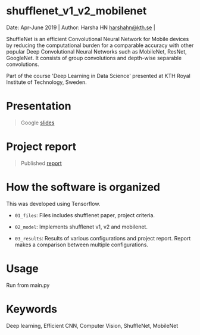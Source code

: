 # shufflenet_v1_v2_mobilenet
Date: Apr-June 2019 | Author: Harsha HN harshahn@kth.se | 

ShuffleNet is an efficient Convolutional Neural Network for Mobile devices by reducing the computational burden for a comparable accuracy with other popular Deep Convolutional Neural Networks such as MobileNet, ResNet, GoogleNet. It consists of group convolutions and depth-wise separable convolutions.

Part of the course 'Deep Learning in Data Science' presented at KTH Royal Institute of Technology, Sweden.

# Presentation
>Google [slides](https://docs.google.com/presentation/d/1sSk0y_sfkoTLu-lAO7DDCnd27c_cC1pGU96Gp4QOv1I/edit?usp=sharing)

# Project report
>Published [report](report.pdf)

# How the software is organized
This was developed using Tensorflow.

- `01_files`: Files includes shufflenet paper, project criteria.

- `02_model`: Implements shufflenet v1, v2 and mobilenet.

- `03_results`: Results of various configurations and project report. Report makes a comparison between multiple configurations.

# Usage
Run from main.py

# Keywords
Deep learning, Efficient CNN, Computer Vision, ShuffleNet, MobileNet